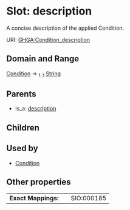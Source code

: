 
# Slot: description


A concise description of the applied Condition.

URI: [GHGA:Condition_description](https://w3id.org/GHGA/Condition_description)


## Domain and Range

[Condition](Condition.md) &#8594;  <sub>1..1</sub> [String](types/String.md)

## Parents

 *  is_a: [description](description.md)

## Children


## Used by

 * [Condition](Condition.md)

## Other properties

|  |  |  |
| --- | --- | --- |
| **Exact Mappings:** | | SIO:000185 |

